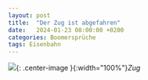 ```yaml
---
layout: post
title:  "Der Zug ist abgefahren"
date:   2024-01-23 08:00:00 +0200
categories: Boomersprüche
tags: Eisenbahn
---
```


![]({{'/assets/images/zug-abgefahren.png'}}){: .center-image }{:width="100%"}*Zug*
